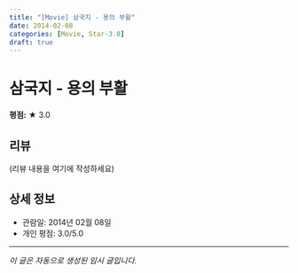 ```yaml
---
title: "[Movie] 삼국지 - 용의 부활"
date: 2014-02-08
categories: [Movie, Star-3.0]
draft: true
---
```


# 삼국지 - 용의 부활

**평점:** ★ 3.0

## 리뷰

(리뷰 내용을 여기에 작성하세요)

## 상세 정보

- 관람일: 2014년 02월 08일
- 개인 평점: 3.0/5.0

---

*이 글은 자동으로 생성된 임시 글입니다.*
